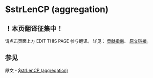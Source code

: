 # $strLenCP (aggregation)

## ！本页翻译征集中！

请点击页面上方 EDIT THIS PAGE 参与翻译。
详见：
[贡献指南]( https://github.com/JinMuInfo/MongoDB-Manual-zh/blob/master/CONTRIBUTING.md )、
[原文链接](  https://docs.mongodb.com/manual/reference/operator/aggregation/strLenCP/  )。
## 参见

原文 - [$strLenCP (aggregation)]( https://docs.mongodb.com/manual/reference/operator/aggregation/strLenCP/ )

